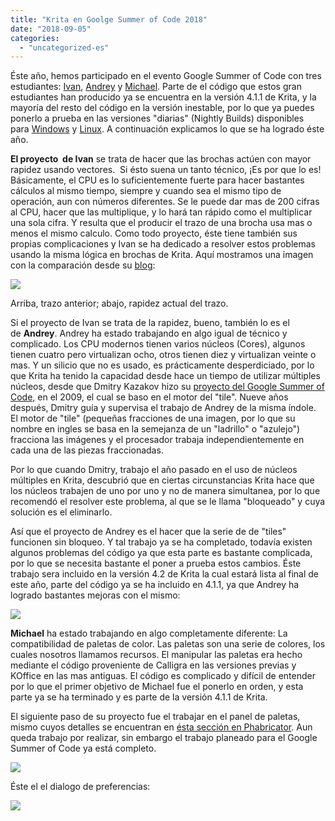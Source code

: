 ```yaml
---
title: "Krita en Goolge Summer of Code 2018"
date: "2018-09-05"
categories: 
  - "uncategorized-es"
---
```


Éste año, hemos participado en el evento Google Summer of Code con tres estudiantes: [Ivan](https://colorathis.wordpress.com/), [Andrey](https://lieroz.github.io/) y [Michael](https://simeir.github.io/). Parte de el código que estos gran estudiantes han producido ya se encuentra en la versión 4.1.1 de Krita, y la mayoría del resto del código en la versión inestable, por lo que ya puedes ponerlo a prueba en las versiones "diarias" (Nightly Builds) disponibles para [Windows](https://binary-factory.kde.org/job/Krita_Nightly_Windows_Build/) y [Linux](https://binary-factory.kde.org/job/Krita_Nightly_Appimage_Build/). A continuación explicamos lo que se ha logrado éste año.

**El proyecto  de Ivan** se trata de hacer que las brochas actúen con mayor rapidez usando vectores.  Si ésto suena un tanto técnico, ¡Es por que lo es! Básicamente, el CPU es lo suficientemente fuerte para hacer bastantes cálculos al mismo tiempo, siempre y cuando sea el mismo tipo de operación, aun con números diferentes. Se le puede dar mas de 200 cifras al CPU, hacer que las multiplique, y lo hará tan rápido como el multiplicar una sola cifra. Y resulta que el producir el trazo de una brocha usa mas o menos el mismo calculo. Como todo proyecto, éste tiene también sus propias complicaciones y Ivan se ha dedicado a resolver estos problemas usando la misma lógica en brochas de Krita. Aquí mostramos una imagen con la comparación desde su [blog](https://colorathis.wordpress.com/):

[![](/images/posts/2018/avx_cgauss_60.gif)](https://krita.org/wp-content/uploads/2018/09/avx_cgauss_60.gif)

Arriba, trazo anterior; abajo, rapidez actual del trazo.

Si el proyecto de Ivan se trata de la rapidez, bueno, también lo es el de **Andrey**. Andrey ha estado trabajando en algo igual de técnico y complicado. Los CPU modernos tienen varios núcleos (Cores), algunos tienen cuatro pero virtualizan ocho, otros tienen diez y virtualizan veinte o mas. Y un silicio que no es usado, es prácticamente desperdiciado, por lo que Krita ha tenido la capacidad desde hace un tiempo de utilizar múltiples núcleos, desde que Dmitry Kazakov hizo su [proyecto del Google Summer of Code,](http://dimula73.blogspot.com/2009/08/gsoc-krita-tile-engine-wrap-up.html) en el 2009, el cual se baso en el motor del "tile". Nueve años después, Dmitry guía y supervisa el trabajo de Andrey de la misma índole. El motor de "tile" (pequeñas fracciones de una imagen, por lo que su nombre en ingles se basa en la semejanza de un "ladrillo" o "azulejo") fracciona las imágenes y el procesador trabaja independientemente en cada una de las piezas fraccionadas.

Por lo que cuando Dmitry, trabajo el año pasado en el uso de núcleos múltiples en Krita, descubrió que en ciertas circunstancias Krita hace que los núcleos trabajen de uno por uno y no de manera simultanea, por lo que recomendó el resolver este problema, al que se le llama "bloqueado" y cuya solución es el eliminarlo.

Así que el proyecto de Andrey es el hacer que la serie de de "tiles" funcionen sin bloqueo. Y tal trabajo ya se ha completado, todavía existen algunos problemas del código ya que esta parte es bastante complicada, por lo que se necesita bastante el poner a prueba estos cambios. Éste trabajo sera incluido en la versión 4.2 de Krita la cual estará lista al final de este año, parte del código ya se ha incluido en 4.1.1, ya que Andrey ha logrado bastantes mejoras con el mismo:

[![](/images/posts/2018/lockless-1024x506.png)](https://krita.org/wp-content/uploads/2018/09/lockless.png)

**Michael** ha estado trabajando en algo completamente diferente: La compatibilidad de paletas de color. Las paletas son una serie de colores, los cuales nosotros llamamos recursos. El manipular las paletas era hecho mediante el código proveniente de Calligra en las versiones previas y KOffice en las mas antiguas. El código es complicado y difícil de entender por lo que el primer objetivo de Michael fue el ponerlo en orden, y esta parte ya se ha terminado y es parte de la versión 4.1.1 de Krita.

El siguiente paso de su proyecto fue el trabajar en el panel de paletas, mismo cuyos detalles se encuentran en [ésta sección en Phabricator](https://phabricator.kde.org/D14815). Aun queda trabajo por realizar, sin embargo el trabajo planeado para el Google Summer of Code ya está completo.

[![](/images/posts/2018/listanddocker-1024x512.jpg)](https://krita.org/wp-content/uploads/2018/09/listanddocker.jpg)

Éste el el dialogo de preferencias:

[![](/images/posts/2018/DlgPaletteEditor-1024x517.png)](https://krita.org/wp-content/uploads/2018/09/DlgPaletteEditor.png)
